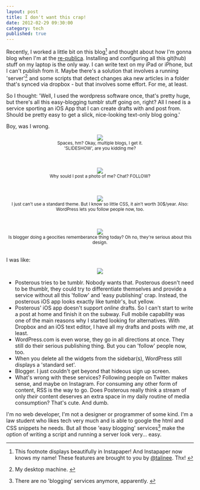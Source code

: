 ```yaml
---
layout: post
title: I don't want this crap!
date: 2012-02-29 09:30:00
category: tech
published: true
---
```

Recently, I worked a little bit on this blog[<sup id="02-28-fn1b">1</sup>](#02-29-fn1) and thought about how I'm gonna blog when I'm at the [re-publica](http://re-publica.de/12/). Installing and configuring all this git(hub) stuff on my laptop is the only way. I can write text on my iPad or iPhone, but I can't publish from it. Maybe there's a solution that involves a running 'server'[<sup id="02-28-fn2b">2</sup>](#02-29-fn2) and some scripts that detect changes aka new articles in a folder that's synced via dropbox - but that involves some effort. For me, at least.

So I thought: 'Well, I used the wordpress software once, that's pretty huge, but there's all this easy-blogging tumblr stuff going on, right? All I need is a service sporting an iOS App that I can create drafts with and post from. Should be pretty easy to get a slick, nice-looking text-only blog going.'

Boy, was I wrong.
<br>
<p style="text-align: center;"><a href="http://blog.timmschoof.com/images/posterous.png"><img src="http://blog.timmschoof.com/images/posterous.png"/></a><br/><small>Spaces, hm? Okay, multiple blogs, I get it.<br>'SLIDESHOW', are you kidding me?</small></p>
<br>
<p style="text-align: center;"><a href="http://blog.timmschoof.com/images/tumblr.png"><img src="http://blog.timmschoof.com/images/tumblr.png"/></a><br/><small>Why sould I post a photo of me? Chat? FOLLOW?</small></p>
<br>
<p style="text-align: center;"><a href="http://blog.timmschoof.com/images/wp.png"><img src="http://blog.timmschoof.com/images/wp.png"/></a><br/><small>I just can't use a standard theme. But I know so little CSS, it ain't worth 30$/year. Also: WordPress lets you follow people now, too.</small></p>
<br>
<p style="text-align: center;"><a href="http://blog.timmschoof.com/images/blogger.png"><img src="http://blog.timmschoof.com/images/blogger.png"/></a><br/><small>Is blogger doing a geocities rememberance thing today? Oh no, they're serious about this design.</small></p>
<br>
I was like:
<p style="text-align: center;"><a href="http://ragefac.es/314"><img src="http://blog.timmschoof.com/images/314.png"/></a></p>


* Posterous tries to be tumblr. Nobody wants that. Posterous doesn't need to be thumblr, they could try to differentiate themselves and provide a service without all this 'follow' and 'easy publishing' crap. Instead, the posterous iOS app looks exactly like tumblr's, but yellow.
* Posterous' iOS app doesn't support *online* drafts. So I can't start to write a post at home and finish it on the subway. Full mobile capability was one of the main reasons why I started looking for alternatives. With Dropbox and an iOS text editor, I have all my drafts and posts *with me*, at least.
* WordPress.com is even worse, they go in all directions at once. They still do their serious publishing thing. But you can 'follow' people now, too. 
* When you delete all the widgets from the sidebar(s), WordPress still displays a 'standard set'.
* Blogger. I just couldn't get beyond that hideous sign up screen.
* What's wrong with these services? Following people on Twitter makes sense, and maybe on Instagram. For consuming any other form of content, RSS is the way to go. Does Posterous really think a stream of only *their* content deserves an extra space in my daily routine of media consumption? That's cute. And dumb.

I'm no web developer, I'm not a designer or programmer of some kind. I'm a law student who likes tech very much and is able to google the html and CSS snippets he needs. But all those 'easy blogging' services[<sup id="02-28-fn3b">3</sup>](#02-29-fn3) make the option of writing a script and running a server look very... easy.


---

1. <span id="02-29-fn1">This footnote displays beautifully in Instapaper! And Instapaper now knows my name! These features are brought to you by [@talinee](https://twitter.com/talinee). Thx!</span> [&#8617;](#02-29-fn1b)

2. <span id="02-29-fn2">My desktop machine.</span> [&#8617;](#02-29-fn2b)

3. <span id="02-29-fn3">There are no 'blogging' services anymore, apparently.</span> [&#8617;](#02-29-fn3b)
